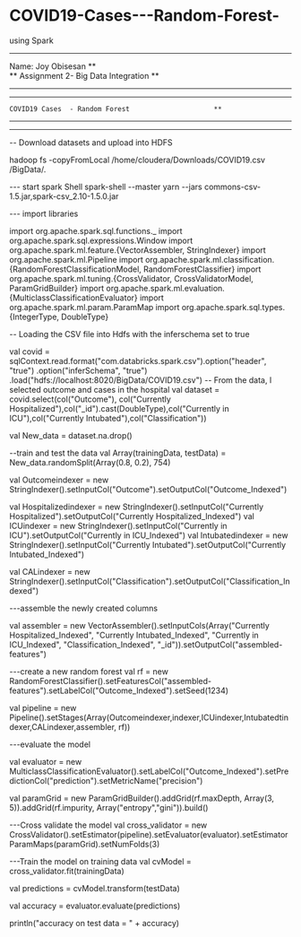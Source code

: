 # COVID19-Cases---Random-Forest-
using Spark
********************************************************
Name: Joy Obisesan                          **  
                                                      **
Assignment 2- Big Data Integration                    **

*********************************************************
*********************************************************
	COVID19 Cases  - Random Forest                     **
*********************************************************
*********************************************************

-- Download datasets and upload into HDFS

hadoop fs -copyFromLocal /home/cloudera/Downloads/COVID19.csv /BigData/.

--- start spark Shell
spark-shell --master yarn --jars commons-csv-1.5.jar,spark-csv_2.10-1.5.0.jar


--- import libraries 

import org.apache.spark.sql.functions._
import org.apache.spark.sql.expressions.Window
import org.apache.spark.ml.feature.{VectorAssembler, StringIndexer}
import org.apache.spark.ml.Pipeline
import org.apache.spark.ml.classification.{RandomForestClassificationModel, RandomForestClassifier}
import org.apache.spark.ml.tuning.{CrossValidator, CrossValidatorModel, ParamGridBuilder}
import org.apache.spark.ml.evaluation.{MulticlassClassificationEvaluator}
import org.apache.spark.ml.param.ParamMap
import org.apache.spark.sql.types.{IntegerType, DoubleType}

-- Loading the CSV file into Hdfs with the inferschema set to true

val covid = sqlContext.read.format("com.databricks.spark.csv").option("header", "true") .option("inferSchema", "true")  .load("hdfs://localhost:8020/BigData/COVID19.csv")
-- From the data, l selected outcome and cases in the hospital 
val dataset = covid.select(col("Outcome"), col("Currently Hospitalized"),col("_id").cast(DoubleType),col("Currently in ICU"),col("Currently Intubated"),col("Classification"))

val New_data = dataset.na.drop()

--train and test the data 
val Array(trainingData, testData) = New_data.randomSplit(Array(0.8, 0.2), 754)

val Outcomeindexer = new StringIndexer().setInputCol("Outcome").setOutputCol("Outcome_Indexed")

val Hospitalizedindexer = new StringIndexer().setInputCol("Currently Hospitalized").setOutputCol("Currently Hospitalized_Indexed")
val ICUindexer = new StringIndexer().setInputCol("Currently in ICU").setOutputCol("Currently in ICU_Indexed")
val Intubatedindexer = new StringIndexer().setInputCol("Currently Intubated").setOutputCol("Currently Intubated_Indexed")

val CALindexer = new StringIndexer().setInputCol("Classification").setOutputCol("Classification_Indexed")

---assemble the newly created columns

val assembler = new VectorAssembler().setInputCols(Array("Currently Hospitalized_Indexed", "Currently Intubated_Indexed", "Currently in ICU_Indexed", "Classification_Indexed", "_id")).setOutputCol("assembled-features")
 
 ---create a new random forest 
val rf = new RandomForestClassifier().setFeaturesCol("assembled-features").setLabelCol("Outcome_Indexed").setSeed(1234)

val pipeline = new Pipeline().setStages(Array(Outcomeindexer,indexer,ICUindexer,Intubatedtindexer,CALindexer,assembler, rf))

---evaluate the model

val evaluator = new MulticlassClassificationEvaluator().setLabelCol("Outcome_Indexed").setPredictionCol("prediction").setMetricName("precision")

val paramGrid = new ParamGridBuilder().addGrid(rf.maxDepth, Array(3, 5)).addGrid(rf.impurity, Array("entropy","gini")).build()

---Cross validate the model
val cross_validator = new CrossValidator().setEstimator(pipeline).setEvaluator(evaluator).setEstimatorParamMaps(paramGrid).setNumFolds(3)

---Train the model on training data
val cvModel = cross_validator.fit(trainingData)

val predictions = cvModel.transform(testData)

val accuracy = evaluator.evaluate(predictions)

println("accuracy on test data = " + accuracy)
